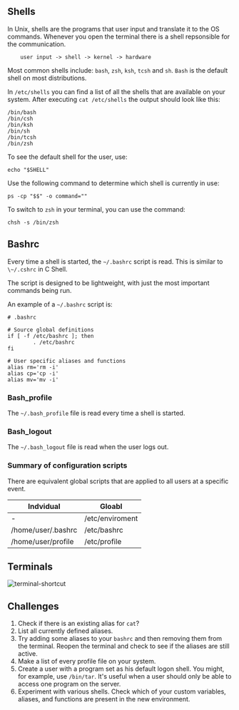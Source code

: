 ## Shells
In Unix, shells are the programs that user input and translate it to the OS commands. Whenever you open the terminal there is a shell repsonsible for the communication.

        user input -> shell -> kernel -> hardware

Most common shells include: `bash`, `zsh`, `ksh`, `tcsh` and `sh`.
`Bash` is the default shell on most distributions.

In `/etc/shells` you can find a list of all the shells that are available on your system. After executing `cat /etc/shells` the output should look like this:

```
/bin/bash
/bin/csh
/bin/ksh
/bin/sh
/bin/tcsh
/bin/zsh
```

To see the default shell for the user, use:

```
echo "$SHELL"
```

Use the following command to determine which shell is currently in use: 

```
ps -cp "$$" -o command=""
```

To switch to `zsh` in your terminal, you can use the command:

```
chsh -s /bin/zsh
```

## Bashrc

Every time a shell is started, the  `~/.bashrc` script is read. This is similar to  `\~/.cshrc` in C Shell.

The script is designed to be lightweight, with just the most important commands being run.

An example of a `~/.bashrc` script is:

```
# .bashrc

# Source global definitions
if [ -f /etc/bashrc ]; then
        . /etc/bashrc
fi

# User specific aliases and functions
alias rm='rm -i'
alias cp='cp -i'
alias mv='mv -i'
```

### Bash_profile

The `~/.bash_profile` file is read every time a shell is started.

### Bash_logout

The `~/.bash_logout` file is read when the user logs out.

### Summary of configuration scripts

There are equivalent global scripts that are applied to all users at a specific event.

| Indvidual | Gloabl |
| --------- | ------ |
| - | /etc/enviroment |
| /home/user/.bashrc | /etc/bashrc |
| /home/user/profile | /etc/profile |

## Terminals

![terminal-shortcut](https://user-images.githubusercontent.com/37275728/190137189-f1abc2d9-fa15-43d8-8c27-ef11dde67db9.png)


## Challenges

1. Check if there is an existing alias for `cat`?
1. List all currently defined aliases.
1. Try adding some aliases to your `bashrc` and then removing them from the terminal. Reopen the terminal and check to see if the aliases are still active.
1. Make a list of every profile file on your system.
1. Create a user with a program set as his default logon shell. You might, for example, use `/bin/tar`. It's useful when a user should only be able to access one program on the server. 
13. Experiment with various shells. Check which of your custom variables, aliases, and functions are present in the new environment. 
